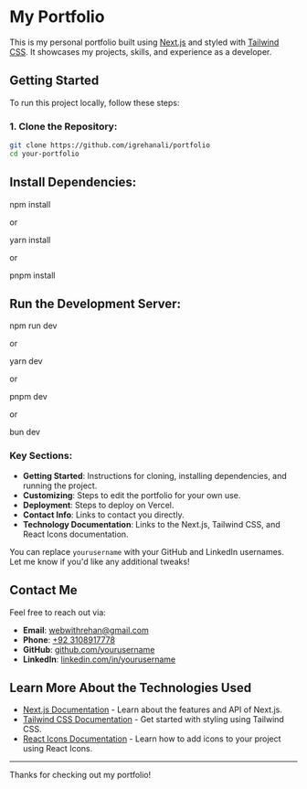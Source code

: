 # My Portfolio

This is my personal portfolio built using [Next.js](https://nextjs.org) and styled with [Tailwind CSS](https://tailwindcss.com). It showcases my projects, skills, and experience as a developer.

## Getting Started

To run this project locally, follow these steps:

### 1. Clone the Repository:

```bash
git clone https://github.com/igrehanali/portfolio
cd your-portfolio
```

## Install Dependencies:

npm install

or

yarn install

or

pnpm install

## Run the Development Server:

npm run dev

or

yarn dev

or

pnpm dev

or

bun dev

### Key Sections:

- **Getting Started**: Instructions for cloning, installing dependencies, and running the project.
- **Customizing**: Steps to edit the portfolio for your own use.
- **Deployment**: Steps to deploy on Vercel.
- **Contact Info**: Links to contact you directly.
- **Technology Documentation**: Links to the Next.js, Tailwind CSS, and React Icons documentation.

You can replace `yourusername` with your GitHub and LinkedIn usernames. Let me know if you'd like any additional tweaks!

## Contact Me

Feel free to reach out via:

- **Email**: [webwithrehan@gmail.com](mailto:webwithrehan@gmail.com)
- **Phone**: [+92 3108917778](tel:+923108917778)
- **GitHub**: [github.com/yourusername](https://github.com/igrehanali)
- **LinkedIn**: [linkedin.com/in/yourusername](https://www.linkedin.com/in/muhammad-rehan-ali-541277263/)

## Learn More About the Technologies Used

- [Next.js Documentation](https://nextjs.org/docs) - Learn about the features and API of Next.js.
- [Tailwind CSS Documentation](https://tailwindcss.com/docs) - Get started with styling using Tailwind CSS.
- [React Icons Documentation](https://react-icons.github.io/react-icons/) - Learn how to add icons to your project using React Icons.

---

Thanks for checking out my portfolio!
